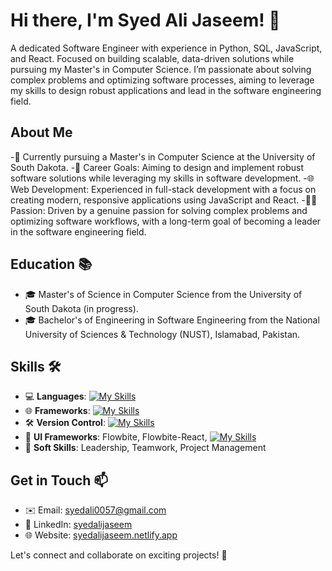 # Hi there, I'm Syed Ali Jaseem! 👋

A dedicated Software Engineer with experience in Python, SQL, JavaScript, and React. Focused on building scalable, data-driven solutions while pursuing my Master's in Computer Science. I’m passionate about solving complex problems and optimizing software processes, aiming to leverage my skills to design robust applications and lead in the software engineering field.

## About Me
-💼 Currently pursuing a Master's in Computer Science at the University of South Dakota.
-🚀 Career Goals: Aiming to design and implement robust software solutions while leveraging my skills in software development.
-🌐 Web Development: Experienced in full-stack development with a focus on creating modern, responsive applications using JavaScript and React.
-👨‍💻 Passion: Driven by a genuine passion for solving complex problems and optimizing software workflows, with a long-term goal of becoming a leader in the software engineering field.

## Education 📚
- 🎓 Master's of Science in Computer Science from the University of South Dakota (in progress).
- 🎓 Bachelor's of Engineering in Software Engineering from the National University of Sciences & Technology (NUST), Islamabad, Pakistan.

## Skills 🛠️
- 💻 **Languages**: [![My Skills](https://skillicons.dev/icons?i=python,mysql,js,ts)](https://skillicons.dev) 
- 🌐 **Frameworks**: [![My Skills](https://skillicons.dev/icons?i=next,react,nodejs)](https://skillicons.dev)
- 🛠️ **Version Control**: [![My Skills](https://skillicons.dev/icons?i=git,github,bitbucket)](https://skillicons.dev)
- 🎨 **UI Frameworks**: Flowbite, Flowbite-React, [![My Skills](https://skillicons.dev/icons?i=tailwind,bootstrap,styledcomponents)](https://skillicons.dev)
- 👥 **Soft Skills**: Leadership, Teamwork, Project Management

## Get in Touch 📫
- ✉️ Email: [syedali0057@gmail.com](mailto:syedali0057@gmail.com)
- 🔗 LinkedIn: [syedalijaseem](https://www.linkedin.com/in/syedalijaseem/)
- 🌐 Website: [syedalijaseem.netlify.app](https://syedalijaseem.netlify.app/)

Let's connect and collaborate on exciting projects! 🚀
